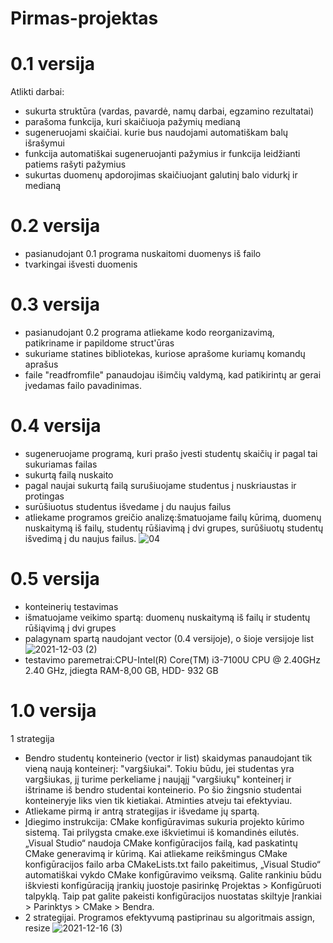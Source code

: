# Pirmas-projektas
# 0.1 versija
Atlikti darbai:
* sukurta struktūra (vardas, pavardė, namų darbai, egzamino rezultatai)
* parašoma funkcija, kuri skaičiuoja pažymių medianą
* sugeneruojami skaičiai. kurie bus naudojami automatiškam balų išrašymui
* funkcija automatiškai sugeneruojanti pažymius ir funkcija leidžianti patiems rašyti pažymius
* sukurtas duomenų apdorojimas skaičiuojant galutinį balo vidurkį ir medianą
# 0.2 versija
* pasianudojant 0.1 programa nuskaitomi duomenys iš failo
* tvarkingai išvesti duomenis
# 0.3 versija
* pasianudojant 0.2 programa atliekame kodo reorganizavimą, patikriname ir papildome struct'ūras
* sukuriame statines bibliotekas, kuriose aprašome kuriamų komandų aprašus
* faile "readfromfile" panaudojau išimčių valdymą, kad patikirintų ar gerai įvedamas failo pavadinimas.
# 0.4 versija
* sugeneruojame programą, kuri prašo įvesti studentų skaičių ir pagal tai sukuriamas failas
* sukurtą failą nuskaito
* pagal naujai sukurtą failą surušiuojame studentus į nuskriaustas ir protingas
* surūšiuotus studentus išvedame į du naujus failus
* atliekame programos greičio analizę:šmatuojame failų kūrimą, duomenų nuskaitymą iš failų, studentų rūšiavimą į dvi grupes, surūšiuotų studentų išvedimą į du naujus failus.
![04](https://user-images.githubusercontent.com/90273563/142179916-dece84a2-0384-440d-be6c-ba6c5358c030.png)
# 0.5 versija
* konteinerių testavimas
* išmatuojame veikimo spartą: duomenų nuskaitymą iš failų ir studentų rūšiąvimą į dvi grupes
* palagynam spartą naudojant vector (0.4 versijoje), o šioje versijoje list
![2021-12-03 (2)](https://user-images.githubusercontent.com/90273563/144585297-47a9c5d3-9ce5-43ef-b838-68d3f1ebb246.png)
* testavimo paremetrai:CPU-Intel(R) Core(TM) i3-7100U CPU @ 2.40GHz   2.40 GHz, įdiegta RAM-8,00 GB, HDD- 932 GB
# 1.0 versija
1 strategija
* Bendro studentų konteinerio (vector ir list) skaidymas panaudojant tik vieną naują konteinerį: "vargšiukai". Tokiu būdu, jei studentas yra vargšiukas, jį turime perkeliame į naująjį "vargšiukų" konteinerį ir ištriname iš bendro studentai konteinerio. Po šio žingsnio studentai konteineryje liks vien tik kietiakai. Atminties atveju tai efektyviau.
* Atliekame pirmą ir antrą strategijas ir išvedame jų spartą.
* Įdiegimo instrukcija: CMake konfigūravimas sukuria projekto kūrimo sistemą. Tai prilygsta cmake.exe iškvietimui iš komandinės eilutės. „Visual Studio“ naudoja CMake konfigūracijos failą, kad paskatintų CMake generavimą ir kūrimą. Kai atliekame reikšmingus CMake konfigūracijos failo arba CMakeLists.txt failo pakeitimus, „Visual Studio“ automatiškai vykdo CMake konfigūravimo veiksmą. Galite rankiniu būdu iškviesti konfigūraciją įrankių juostoje pasirinkę Projektas > Konfigūruoti talpyklą. Taip pat galite pakeisti konfigūracijos nuostatas skiltyje Įrankiai > Parinktys > CMake > Bendra.
* 2 strategijai. Programos efektyvumą pastiprinau su algoritmais assign, resize
![2021-12-16 (3)](https://user-images.githubusercontent.com/90273563/146432159-b594d64c-d257-400a-8066-91294ecadfcd.png)


